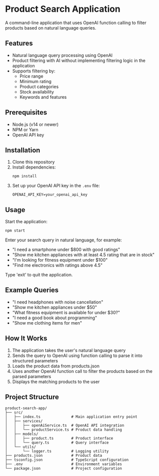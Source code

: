 # Product Search Application

A command-line application that uses OpenAI function calling to filter products based on natural language queries.

## Features

- Natural language query processing using OpenAI
- Product filtering with AI without implementing filtering logic in the application
- Supports filtering by:
  - Price range
  - Minimum rating
  - Product categories
  - Stock availability
  - Keywords and features

## Prerequisites

- Node.js (v14 or newer)
- NPM or Yarn
- OpenAI API key

## Installation

1. Clone this repository
2. Install dependencies:
   ```bash
   npm install
   ```
3. Set up your OpenAI API key in the `.env` file:
   ```
   OPENAI_API_KEY=your_openai_api_key
   ```

## Usage

Start the application:
```bash
npm start
```

Enter your search query in natural language, for example:
- "I need a smartphone under $800 with good ratings"
- "Show me kitchen appliances with at least 4.5 rating that are in stock"
- "I'm looking for fitness equipment under $100"
- "Find me electronics with ratings above 4.5"

Type 'exit' to quit the application.

## Example Queries

- "I need headphones with noise cancellation"
- "Show me kitchen appliances under $50"
- "What fitness equipment is available for under $30?"
- "I need a good book about programming"
- "Show me clothing items for men"

## How It Works

1. The application takes the user's natural language query
2. Sends the query to OpenAI using function calling to parse it into structured parameters
3. Loads the product data from products.json
4. Uses another OpenAI function call to filter the products based on the parsed parameters
5. Displays the matching products to the user

## Project Structure

```
product-search-app/
├── src/
│   ├── index.ts              # Main application entry point
│   ├── services/
│   │   ├── openAiService.ts  # OpenAI API integration
│   │   └── productService.ts # Product data handling
│   ├── models/
│   │   ├── product.ts        # Product interface
│   │   └── query.ts          # Query interface
│   └── utils/
│       └── logger.ts         # Logging utility
├── products.json             # Product data
├── tsconfig.json             # TypeScript configuration
├── .env                      # Environment variables
└── package.json              # Project configuration
``` 